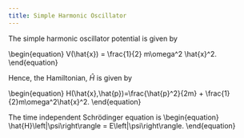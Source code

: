 ```yaml
---
title: Simple Harmonic Oscillator
---
```


The simple harmonic oscillator potential is given by

\begin{equation}
	V(\hat{x}) = \frac{1}{2} m\omega^2 \hat{x}^2.
\end{equation}

Hence, the Hamiltonian, $\hat{H}$ is given by

\begin{equation}
	H(\hat{x},\hat{p})=\frac{\hat{p}^2}{2m} + \frac{1}{2}m\omega^2\hat{x}^2.
\end{equation}

The time independent Schrödinger equation is
\begin{equation}
	\hat{H}\left|\psi\right\rangle = E\left|\psi\right\rangle.
\end{equation}